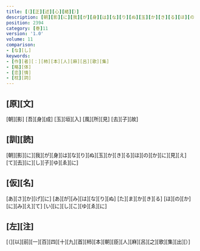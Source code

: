 ```yaml
---
title: [（][正][述][心][緒][）]
description: [朝][影][に][我][が][身][は][な][り][ぬ][玉][か][き][る][ほ][の][か][に][見][え][て][去][に][し][子][ゆ][ゑ][に]
position: 2394
category: [巻]11
version: '1.0'
volume: 11
comparison:
- [な][し]
keywords:
- [作][者][：][柿][本][人][麻][呂][歌][集]
- [略][体]
- [恋][情]
- [枕][詞]
---
```


## [原][文]

[朝][影] [吾][身][成] [玉][垣][入] [風][所][見] [去][子][故]

## [訓][読]

[朝][影][に][我][が][身][は][な][り][ぬ][玉][か][き][る][ほ][の][か][に][見][え][て][去][に][し][子][ゆ][ゑ][に]

## [仮][名]

[あ][さ][か][げ][に] [あ][が][み][は][な][り][ぬ] [た][ま][か][き][る] [ほ][の][か][に][み][え][て] [い][に][し][こ][ゆ][ゑ][に]

## [左][注]

[（][以][前][一][百][四][十][九][首][柿][本][朝][臣][人][麻][呂][之][歌][集][出][）]
